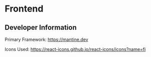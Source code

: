 # Frontend

## Developer Information

Primary Framework: https://mantine.dev

Icons Used: https://react-icons.github.io/react-icons/icons?name=fi